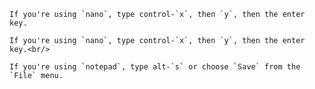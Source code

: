 ````{tab} Linux
If you're using `nano`, type control-`x`, then `y`, then the enter key.
````
````{tab} OS X
If you're using `nano`, type control-`x`, then `y`, then the enter key.<br/>
````
````{tab} Windows
If you're using `notepad`, type alt-`s` or choose `Save` from the `File` menu.
````

